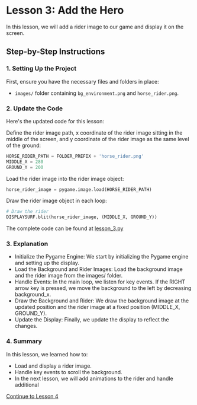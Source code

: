 # Lesson 3: Add the Hero

In this lesson, we will add a rider image to our game and display it on the screen.

## Step-by-Step Instructions

### 1. Setting Up the Project

First, ensure you have the necessary files and folders in place:
- `images/` folder containing `bg_environment.png` and `horse_rider.png`.

### 2. Update the Code

Here's the updated code for this lesson:

Define the rider image path, x coordinate of the rider image sitting in the middle of the screen, and y coordinate of the rider image as the same level of the ground:
```python
HORSE_RIDER_PATH = FOLDER_PREFIX + 'horse_rider.png'
MIDDLE_X = 280
GROUND_Y = 200
```

Load the rider image into the rider image object:
```python
horse_rider_image = pygame.image.load(HORSE_RIDER_PATH)
```

Draw the rider image object in each loop:
```python
# Draw the rider
DISPLAYSURF.blit(horse_rider_image, (MIDDLE_X, GROUND_Y))
```

The complete code can be found at [lesson_3.py](lesson_3.py)

### 3. Explanation
- Initialize the Pygame Engine: We start by initializing the Pygame engine and setting up the display.
- Load the Background and Rider Images: Load the background image and the rider image from the images/ folder.
- Handle Events: In the main loop, we listen for key events. If the RIGHT arrow key is pressed, we move the background to the left by decreasing background_x.
- Draw the Background and Rider: We draw the background image at the updated position and the rider image at a fixed position (MIDDLE_X, GROUND_Y).
- Update the Display: Finally, we update the display to reflect the changes.

### 4. Summary
In this lesson, we learned how to:
- Load and display a rider image.
- Handle key events to scroll the background.
- In the next lesson, we will add animations to the rider and handle additional

[Continue to Lesson 4](LESSON_4.md)